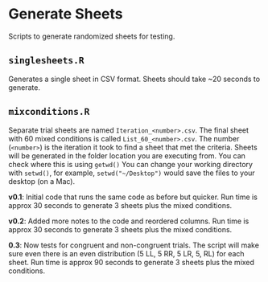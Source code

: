 # Generate Sheets
Scripts to generate randomized sheets for testing.

## `singlesheets.R`

Generates a single sheet in CSV format.
Sheets should take ~20 seconds to generate.

## `mixconditions.R`

Separate trial sheets are named `Iteration_<number>.csv`. The final sheet with 60 mixed conditions is called `List_60_<number>.csv`.
The number (`<number>`) is the iteration it took to find a sheet that met the criteria.
Sheets will be generated in the folder location you are executing from. You can check where this is using `getwd()`
You can change your working directory with `setwd()`, for example, `setwd("~/Desktop")` would save the files to your desktop (on a Mac).

**v0.1**: Initial code that runs the same code as before but quicker. Run time is approx 30 seconds to generate 3 sheets plus the mixed conditions.

**v0.2**: Added more notes to the code and reordered columns. Run time is approx 30 seconds to generate 3 sheets plus the mixed conditions.

**0.3**: Now tests for congruent and non-congruent trials. The script will make sure even there is an even distribution (5 LL, 5 RR, 5 LR, 5, RL) for each sheet. Run time is approx 90 seconds to generate 3 sheets plus the mixed conditions.
